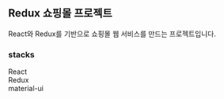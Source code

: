 ## Redux 쇼핑몰 프로젝트

React와 Redux를 기반으로 쇼핑몰 웹 서비스를 만드는 프로젝트입니다.

### stacks

React<br>
Redux<br>
material-ui